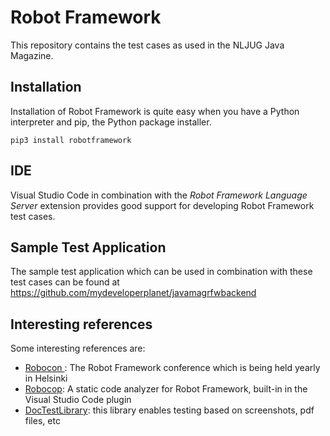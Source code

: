 # Robot Framework

This repository contains the test cases as used in the NLJUG Java Magazine.

## Installation

Installation of Robot Framework is quite easy when you have a Python interpreter and pip, the Python package installer.

```
pip3 install robotframework
```

## IDE

Visual Studio Code in combination with the *Robot Framework Language Server* extension provides good support for developing Robot Framework test cases.

## Sample Test Application

The sample test application which can be used in combination with these test cases can be found at https://github.com/mydeveloperplanet/javamagrfwbackend

## Interesting references
Some interesting references are:

* [Robocon ](https://robocon.io/): The Robot Framework conference which is being held yearly in Helsinki
* [Robocop](https://robocop.readthedocs.io/): A static code analyzer for Robot Framework, built-in in the Visual Studio Code plugin
* [DocTestLibrary](https://github.com/manykarim/robotframework-doctestlibrary): this library enables testing based on screenshots, pdf files, etc